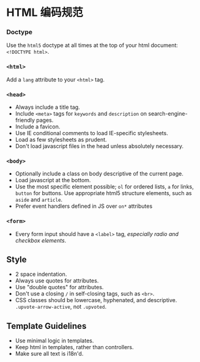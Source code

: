 # HTML 编码规范

### Doctype

Use the `html5` doctype at all times at the top of your html document:
`<!DOCTYPE html>`.

### `<html>`

Add a `lang` attribute to your `<html>` tag.

### `<head>`

* Always include a title tag.
* Include `<meta>` tags for `keywords` and `description` on search-engine-friendly pages.
* Include a favicon.
* Use IE conditional comments to load IE-specific stylesheets.
* Load as few stylesheets as prudent.
* Don't load javascript files in the head unless absolutely necessary.

### `<body>`

* Optionally include a class on body descriptive of the current page.
* Load javascript at the bottom.
* Use the most specific element possible; `ol` for ordered lists, `a` for links, `button` for buttons.
  Use appropriate html5 structure elements, such as `aside` and `article`.
* Prefer event handlers defined in JS over `on*` attributes

### `<form>`

* Every form input should have a `<label>` tag, *especially radio and checkbox elements*.

## Style

* 2 space indentation.
* Always use quotes for attributes.
* Use "double quotes" for attributes.
* Don't use a closing `/` in self-closing tags, such as `<br>`.
* CSS classes should be lowercase, hyphenated, and descriptive. `.upvote-arrow-active`, not `.upvoted`.

## Template Guidelines

* Use minimal logic in templates.
* Keep html in templates, rather than controllers.
* Make sure all text is i18n'd.
